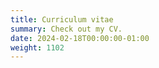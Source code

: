 ```yaml
---
title: Curriculum vitae
summary: Check out my CV.
date: 2024-02-18T00:00:00-01:00
weight: 1102
---
```

